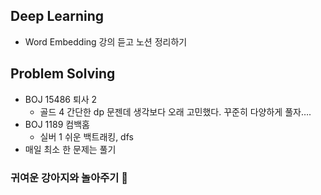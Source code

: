 ## Deep Learning

- Word Embedding 강의 듣고 노션 정리하기

## Problem Solving

- BOJ 15486 퇴사 2
    - 골드 4 간단한 dp 문젠데 생각보다 오래 고민했다. 꾸준히 다양하게 풀자….
- BOJ 1189 컴백홈
    - 실버 1 쉬운 백트래킹, dfs
- 매일 최소 한 문제는 풀기 

### 귀여운 강아지와 놀아주기 🐶
